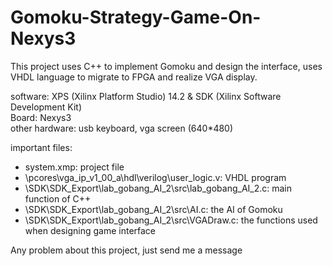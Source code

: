 # Gomoku-Strategy-Game-On-Nexys3
This project uses C++ to implement Gomoku and design the interface, uses VHDL language to migrate to FPGA and realize VGA display. 

software: XPS (Xilinx Platform Studio) 14.2 & SDK (Xilinx Software Development Kit)<br>
Board: Nexys3<br>
other hardware: usb keyboard, vga screen (640*480)

important files:
* system.xmp: project file
* \pcores\vga_ip_v1_00_a\hdl\verilog\user_logic.v: VHDL program
* \SDK\SDK_Export\lab_gobang_AI_2\src\lab_gobang_AI_2.c: main function of C++
* \SDK\SDK_Export\lab_gobang_AI_2\src\AI.c: the AI of Gomoku
* \SDK\SDK_Export\lab_gobang_AI_2\src\VGADraw.c: the functions used when designing game interface

Any problem about this project, just send me a message
